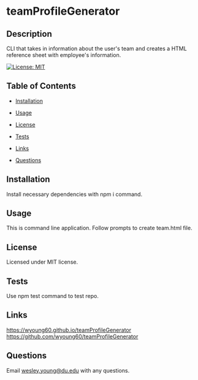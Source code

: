 # teamProfileGenerator

## Description

CLI that takes in information about the user's team and creates a HTML reference sheet with employee's information.

[![License: MIT](https://img.shields.io/badge/License-MIT-yellow.svg)](https://opensource.org/licenses/MIT)

## Table of Contents

- [Installation](#installation)

- [Usage](#usage)

- [License](#license)

- [Tests](#tests)

- [Links](#links)

- [Questions](#questions)

## Installation

Install necessary dependencies with npm i command.

## Usage

This is command line application. Follow prompts to create team.html file.

## License

Licensed under MIT license.

## Tests

Use npm test command to test repo.

## Links

https://wyoung60.github.io/teamProfileGenerator </br>
https://github.com/wyoung60/teamProfileGenerator

## Questions

Email wesley.young@du.edu with any questions.
